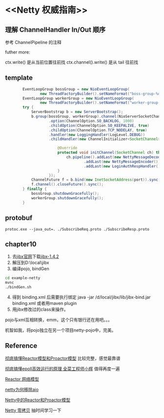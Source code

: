 # <<Netty 权威指南>>

## 理解 ChannelHandler In/Out 顺序
参考 ChannelPipeline 的注释

futher more: 

ctx.write() 是从当前位置往前找
ctx.channel().write() 是从 tail 往前找

## template

```java
		EventLoopGroup bossGroup = new NioEventLoopGroup(
				new ThreadFactoryBuilder().setNameFormat("boss-group-%d").build());
		EventLoopGroup workerGroup = new NioEventLoopGroup(
				new ThreadFactoryBuilder().setNameFormat("worker-group-%d").build());
		try {
			ServerBootstrap b = new ServerBootstrap();
			b.group(bossGroup, workerGroup).channel(NioServerSocketChannel.class)
					.option(ChannelOption.SO_BACKLOG, 1000)
					.childOption(ChannelOption.SO_KEEPALIVE, true)
					.childOption(ChannelOption.TCP_NODELAY, true)
					.handler(new LoggingHandler(LogLevel.DEBUG))
					.childHandler(new ChannelInitializer<SocketChannel>() {

						@Override
						protected void initChannel(SocketChannel ch) throws Exception {
							ch.pipeline().addLast(new NettyMessageDecoder(1024 * 1024, 4, 4))
									.addLast(new NettyMessageEncoder()).addLast(new ReadTimeoutHandler(50))
									.addLast(new LoginAuthRespHandler()).addLast(new HeartBeatRespHandler());
						}
					});
			ChannelFuture f = b.bind(new InetSocketAddress(port)).sync();
			f.channel().closeFuture().sync();
		} finally {
			bossGroup.shutdownGracefully();
			workerGroup.shutdownGracefully();
		}
```

## protobuf
`protoc.exe --java_out=. ./SubscribeReq.proto ./SubscribeResp.proto`

## chapter10
1. 去[jibx官网](https://jibx.sourceforge.io/fromcode/bindgen-example1.html)下载[jibx-1.4.2](https://sourceforge.net/projects/jibx/files/)
2. 解压到D:\local\jibx
3. 编译pojo, bindGen

```sh
cd example-netty
mvnc
./bindGen.sh
```

4. 得到 binding.xml 后需要执行绑定 
java -jar /d/local/jibx/lib/jibx-bind.jar binding.xml
或者用maven plugin
5. 用jibx修改过的class来操作。

pojo与xml互相转换，emm，这个只有银行还在用吧。。。

机智如我，将pojo独立在另一个项目netty-pojo中，完美。

## Reference
[彻底搞懂Reactor模型和Proactor模型](https://cloud.tencent.com/developer/article/1488120) 比较完整，感觉最靠谱

[彻底搞懂epoll高效运行的原理 全菜工程师小辉](https://mp.weixin.qq.com/s?__biz=MzUyNzgyNzAwNg==&mid=2247483925&idx=1&sn=1ac3e863594745c7466b0e88a688b203&scene=21#wechat_redirect) 值得再度一遍

[Reactor 网络模型](https://juejin.cn/post/7092436770519777311)

[netty为何移除aio](http://www.52im.net/thread-4283-1-1.html)

[Netty中的Reactor和Proactor模型](https://juejin.cn/post/6896359324445376525)

[Netty 零拷贝](https://colobu.com/2014/11/13/java-aio-introduction/) 抽时间学习一下